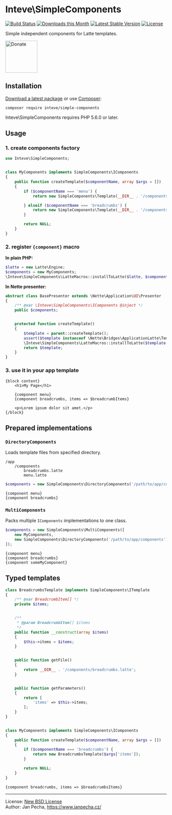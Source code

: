 # Inteve\SimpleComponents

[![Build Status](https://github.com/inteve/simple-components/workflows/Build/badge.svg)](https://github.com/inteve/simple-components/actions)
[![Downloads this Month](https://img.shields.io/packagist/dm/inteve/simple-components.svg)](https://packagist.org/packages/inteve/simple-components)
[![Latest Stable Version](https://poser.pugx.org/inteve/simple-components/v/stable)](https://github.com/inteve/simple-components/releases)
[![License](https://img.shields.io/badge/license-New%20BSD-blue.svg)](https://github.com/inteve/simple-components/blob/master/license.md)

Simple independent components for Latte templates.

<a href="https://www.janpecha.cz/donate/"><img src="https://buymecoffee.intm.org/img/donate-banner.v1.svg" alt="Donate" height="100"></a>


## Installation

[Download a latest package](https://github.com/inteve/simple-components/releases) or use [Composer](http://getcomposer.org/):

```
composer require inteve/simple-components
```

Inteve\SimpleComponents requires PHP 5.6.0 or later.


## Usage

### 1. create components factory

```php
use Inteve\SimpleComponents;


class MyComponents implements SimpleComponents\IComponents
{
	public function createTemplate($componentName, array $args = [])
	{
		if ($componentName === 'menu') {
			return new SimpleComponents\Template(__DIR__ . '/components/Menu.latte');

		} elseif ($componentName === 'breadcrumbs') {
			return new SimpleComponents\Template(__DIR__ . '/components/Breadcrumbs.latte', $args);
		}

		return NULL;
	}
}
```


### 2. register `{component}` macro

**In plain PHP:**

```php
$latte = new Latte\Engine;
$components = new MyComponents;
\Inteve\SimpleComponents\LatteMacros::installToLatte($latte, $components);
```


**In Nette presenter:**

```php
abstract class BasePresenter extends \Nette\Application\UI\Presenter
{
	/** @var \Inteve\SimpleComponents\IComponents @inject */
	public $components;


	protected function createTemplate()
	{
		$template = parent::createTemplate();
		assert($template instanceof \Nette\Bridges\ApplicationLatte\Template);
		\Inteve\SimpleComponents\LatteMacros::installToLatte($template->getLatte(), $this->components);
		return $template;
	}
}
```


### 3. use it in your app template

```latte
{block content}
	<h1>My Page</h1>

	{component menu}
	{component breadcrumbs, items => $breadcrumbItems}

	<p>Lorem ipsum dolor sit amet.</p>
{/block}
```


## Prepared implementations

### `DirectoryComponents`

Loads template files from specified directory.

```
/app
	/components
		breadcrumbs.latte
		menu.latte
```

```php
$components = new SimpleComponents\DirectoryComponents('/path/to/app/components');
```

```latte
{component menu}
{component breadcrumbs}
```


### `MultiComponents`

Packs multiple `IComponents` implementations to one class.

```php
$components = new SimpleComponents\MultiComponents([
	new MyComponents,
	new SimpleComponents\DirectoryComponents('/path/to/app/components')
]);
```

```latte
{component menu}
{component breadcrumbs}
{component someMyComponent}
```


## Typed templates

```php
class BreadcrumbsTemplate implements SimpleComponents\ITemplate
{
	/** @var BreadcrumbItem[] */
	private $items;


	/**
	 * @param BreadcrumbItem[] $items
	 */
	public function __construct(array $items)
	{
		$this->items = $items;
	}


	public function getFile()
	{
		return __DIR__ . '/components/breadcrumbs.latte';
	}


	public function getParameters()
	{
		return [
			'items' => $this->items;
		];
	}
}


class MyComponents implements SimpleComponents\IComponents
{
	public function createTemplate($componentName, array $args = [])
	{
		if ($componentName === 'breadcrumbs') {
			return new BreadcrumbsTemplate($args['items']);
		}

		return NULL;
	}
}
```

```latte
{component breadcrumbs, items => $breadcrumbsItems}
```


------------------------------

License: [New BSD License](license.md)
<br>Author: Jan Pecha, https://www.janpecha.cz/
